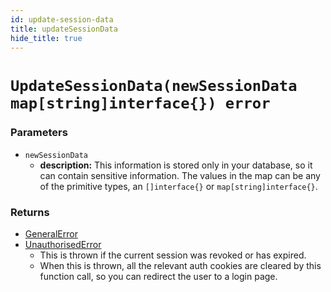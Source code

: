 ```yaml
---
id: update-session-data
title: updateSessionData
hide_title: true
---
```


# `UpdateSessionData(newSessionData map[string]interface{}) error`

### Parameters
- `newSessionData`
    - **description:** This information is stored only in your database, so it can contain sensitive information. The values in the map can be any of the primitive types, an `[]interface{}` or `map[string]interface{}`.

### Returns
- [GeneralError](../error-handling/general-error)
- [UnauthorisedError](../error-handling/unauthorised)
    - This is thrown if the current session was revoked or has expired.
    - When this is thrown, all the relevant auth cookies are cleared by this function call, so you can redirect the user to a login page.